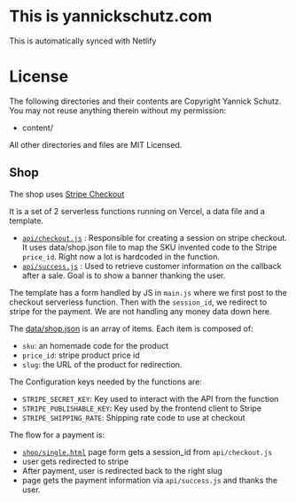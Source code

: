 # This is yannickschutz.com

This is automatically synced with Netlify

License
=======
The following directories and their contents are Copyright Yannick Schutz.
You may not reuse anything therein without my permission:

*   content/

All other directories and files are MIT Licensed.


## Shop

The shop uses [Stripe Checkout](https://checkout.stripe.com)

It is a set of 2 serverless functions running on Vercel, a data file and a template.

- [`api/checkout.js`](api/checkout.js) : Responsible for creating a session on stripe checkout.
  It uses data/shop.json file to map the SKU invented code to the Stripe `price_id`.
  Right now a lot is hardcoded in the function.
- [`api/success.js`](api/success.js) : Used to retrieve customer information on the callback after a sale.
  Goal is to show a banner thanking the user.

The template has a form handled by JS in `main.js` where we first post to the checkout serverless function. Then with the `session_id`, we redirect to stripe for the payment. We are not handling any money data down here.

The [data/shop.json](data/shop.json) is an array of items. Each item is composed of:
- `sku`: an homemade code for the product
- `price_id`: stripe product price id
- `slug`: the URL of the product for redirection.

The Configuration keys needed by the functions are:
- `STRIPE_SECRET_KEY`: Key used to interact with the API from the function
- `STRIPE_PUBLISHABLE_KEY`: Key used by the frontend client to Stripe
- `STRIPE_SHIPPING_RATE`: Shipping rate code to use at checkout

The flow for a payment is:
- [`shop/single.html`](theme/simple/layout/shop/single.html) page form gets a session_id from `api/checkout.js`
- user gets redirected to stripe
- After payment, user is redirected back to the right slug
- page gets the payment information via `api/success.js` and thanks the user.
